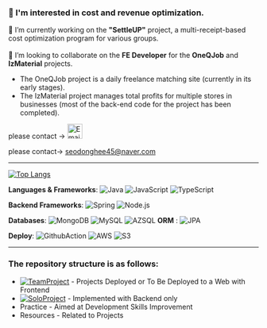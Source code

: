 ###  👋 I'm interested in cost and revenue optimization.


🔭  I’m currently working on the **"SettleUP"** project, a multi-receipt-based cost optimization program for various groups.</br> </br> 
👯  I’m looking to collaborate on the **FE Developer** for the **OneQJob** and **IzMaterial** projects. 

- The OneQJob project is a daily freelance matching site (currently in its early stages).</br>
- The IzMaterial project manages total profits for multiple stores in businesses (most of the back-end code for the project has been completed). </br>

please contact -> <a href="mailto:seodonghee45@naver.com">
  <img src="https://cdn.jsdelivr.net/gh/dmhendricks/signature-social-icons/icons/round-flat-filled/50px/mail.png" alt="Email" title="Send Email" width="30" height="30" />
</a>

please contact-> seodonghee45@naver.com

-------------------------------------------------------------------------------------------------------------------------------------------------------------------------------------------

[![Top Langs](https://github-readme-stats.vercel.app/api/top-langs/?username=donghee9&layout=donut&theme=merko)](https://github.com/anuraghazra/github-readme-stats)</br>

**Languages & Frameworks**: ![Java](https://img.shields.io/badge/Java-EE4266?style=flat-square&logo=Java&logoColor=white) ![JavaScript](https://img.shields.io/badge/JavaScript-FFD23F?style=flat-square&logo=JavaScript&logoColor=white) ![TypeScript](https://img.shields.io/badge/TypeScript-50C4ED?style=flat-square&logo=TypeScript&logoColor=white)

**Backend Frameworks**: ![Spring](https://img.shields.io/badge/Spring-337357?style=flat-square&logo=Spring&logoColor=white) ![Node.js](https://img.shields.io/badge/Node.js-A5DD9B?style=flat-square&logo=Node.js&logoColor=white)

**Databases**: ![MongoDB](https://img.shields.io/badge/MongoDB-78A083?style=flat-square&logo=MongoDB&logoColor=white) ![MySQL](https://img.shields.io/badge/MySQL-59B4C3?style=flat-square&logo=MySQL&logoColor=white)
![AZSQL](https://img.shields.io/badge/AZSQL-50C4ED?style=flat-square&logo=MySQL&logoColor=white) 
**ORM** : ![JPA](https://img.shields.io/badge/JPA-000000?style=flat-square&logo=Jpa&logoColor=white)

**Deploy**: ![GithubAction](https://img.shields.io/badge/GithubAction-EE4266?style=flat-square&logo=Github&logoColor=white)
![AWS](https://img.shields.io/badge/AWS-FFD23F?style=flat-square&logo=AWS&logoColor=white) 
 ![S3](https://img.shields.io/badge/S3-A5DD9B?style=flat-square&logo=S3&logoColor=white)

---------------------------------------------------------------------------------------------------------------------------
### The repository structure is as follows:
- [![TeamProject](https://img.shields.io/badge/TeamProject-EE4266?style=flat-square&logo=GitHub&logoColor=white)](https://github.com/donghee9?tab=repositories&q=TeamProject&type=&language=&sort=name) - Projects Deployed or To Be Deployed to a Web with Frontend
- [![SoloProject](https://img.shields.io/badge/SoloProject-3498DB?style=flat-square&logo=GitHub&logoColor=white)](https://github.com/donghee9?tab=repositories&q=SoloProject&type=&language=&sort=name) - Implemented with Backend only
- Practice - Aimed at Development Skills Improvement</br>
- Resources - Related to Projects
